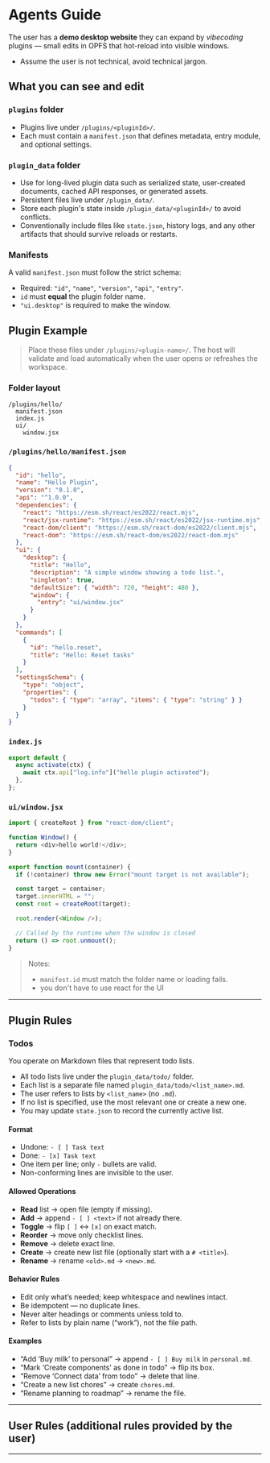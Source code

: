 # Agents Guide

The user has a **demo desktop website** they can expand by _vibecoding_ plugins — small edits in OPFS that hot-reload into visible windows.

- Assume the user is not technical, avoid technical jargon.

## What you can see and edit

### `plugins` folder

- Plugins live under `/plugins/<pluginId>/`.
- Each must contain a `manifest.json` that defines metadata, entry module, and optional settings.

### `plugin_data` folder

- Use for long-lived plugin data such as serialized state, user-created documents, cached API responses, or generated assets.
- Persistent files live under `/plugin_data/`.
- Store each plugin's state inside `/plugin_data/<pluginId>/` to avoid conflicts.
- Conventionally include files like `state.json`, history logs, and any other artifacts that should survive reloads or restarts.

### Manifests

A valid `manifest.json` must follow the strict schema:

- Required: `"id"`, `"name"`, `"version"`, `"api"`, `"entry"`.
- `id` must **equal** the plugin folder name.
- `"ui.desktop"` is required to make the window.

## Plugin Example

> Place these files under `/plugins/<plugin-name>/`.
> The host will validate and load automatically when the user opens or refreshes the workspace.

### Folder layout

```
/plugins/hello/
  manifest.json
  index.js
  ui/
    window.jsx
```

### `/plugins/hello/manifest.json`

```json
{
  "id": "hello",
  "name": "Hello Plugin",
  "version": "0.1.0",
  "api": "^1.0.0",
  "dependencies": {
    "react": "https://esm.sh/react/es2022/react.mjs",
    "react/jsx-runtime": "https://esm.sh/react/es2022/jsx-runtime.mjs",
    "react-dom/client": "https://esm.sh/react-dom/es2022/client.mjs",
    "react-dom": "https://esm.sh/react-dom/es2022/react-dom.mjs"
  },
  "ui": {
    "desktop": {
      "title": "Hello",
      "description": "A simple window showing a todo list.",
      "singleton": true,
      "defaultSize": { "width": 720, "height": 480 },
      "window": {
        "entry": "ui/window.jsx"
      }
    }
  },
  "commands": [
    {
      "id": "hello.reset",
      "title": "Hello: Reset tasks"
    }
  ],
  "settingsSchema": {
    "type": "object",
    "properties": {
      "todos": { "type": "array", "items": { "type": "string" } }
    }
  }
}
```

### `index.js`

```js
export default {
  async activate(ctx) {
    await ctx.api["log.info"]("hello plugin activated");
  },
};
```

### `ui/window.jsx`

```js
import { createRoot } from "react-dom/client";

function Window() {
  return <div>hello world!</div>;
}

export function mount(container) {
  if (!container) throw new Error("mount target is not available");

  const target = container;
  target.innerHTML = "";
  const root = createRoot(target);

  root.render(<Window />);

  // Called by the runtime when the window is closed
  return () => root.unmount();
}
```

> Notes:
>
> - `manifest.id` must match the folder name or loading fails.
> - you don't have to use react for the UI

---

## Plugin Rules

### Todos

You operate on Markdown files that represent todo lists.

- All todo lists live under the `plugin_data/todo/` folder.
- Each list is a separate file named `plugin_data/todo/<list_name>.md`.
- The user refers to lists by `<list_name>` (no `.md`).
- If no list is specified, use the most relevant one or create a new one.
- You may update `state.json` to record the currently active list.

#### Format

- Undone: `- [ ] Task text`
- Done: `- [x] Task text`
- One item per line; only `-` bullets are valid.
- Non-conforming lines are invisible to the user.

#### Allowed Operations

- **Read** list → open file (empty if missing).
- **Add** → append `- [ ] <text>` if not already there.
- **Toggle** → flip `[ ]` ↔ `[x]` on exact match.
- **Reorder** → move only checklist lines.
- **Remove** → delete exact line.
- **Create** → create new list file (optionally start with a `# <title>`).
- **Rename** → rename `<old>.md` → `<new>.md`.

#### Behavior Rules

- Edit only what’s needed; keep whitespace and newlines intact.
- Be idempotent — no duplicate lines.
- Never alter headings or comments unless told to.
- Refer to lists by plain name (“work”), not the file path.

#### Examples

- “Add ‘Buy milk’ to personal” → append `- [ ] Buy milk` in `personal.md`.
- “Mark ‘Create components’ as done in todo” → flip its box.
- “Remove ‘Connect data’ from todo” → delete that line.
- “Create a new list chores” → create `chores.md`.
- “Rename planning to roadmap” → rename the file.

---

## User Rules (additional rules provided by the user)

---
